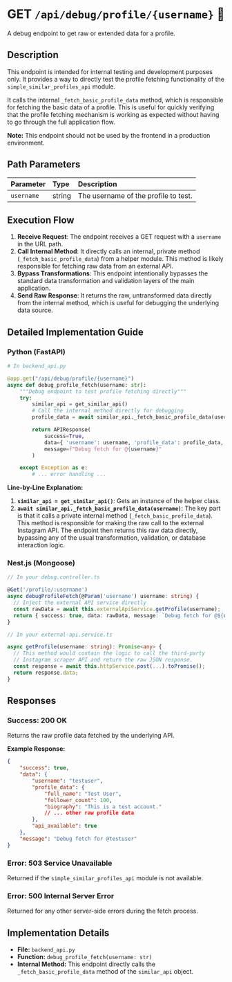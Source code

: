 # GET `/api/debug/profile/{username}` 🐛

A debug endpoint to get raw or extended data for a profile.

## Description

This endpoint is intended for internal testing and development purposes only. It provides a way to directly test the profile fetching functionality of the `simple_similar_profiles_api` module.

It calls the internal `_fetch_basic_profile_data` method, which is responsible for fetching the basic data of a profile. This is useful for quickly verifying that the profile fetching mechanism is working as expected without having to go through the full application flow.

**Note:** This endpoint should not be used by the frontend in a production environment.

## Path Parameters

| Parameter  | Type   | Description                          |
| :--------- | :----- | :----------------------------------- |
| `username` | string | The username of the profile to test. |

## Execution Flow

1.  **Receive Request**: The endpoint receives a GET request with a `username` in the URL path.
2.  **Call Internal Method**: It directly calls an internal, private method (`_fetch_basic_profile_data`) from a helper module. This method is likely responsible for fetching raw data from an external API.
3.  **Bypass Transformations**: This endpoint intentionally bypasses the standard data transformation and validation layers of the main application.
4.  **Send Raw Response**: It returns the raw, untransformed data directly from the internal method, which is useful for debugging the underlying data source.

## Detailed Implementation Guide

### Python (FastAPI)

```python
# In backend_api.py

@app.get("/api/debug/profile/{username}")
async def debug_profile_fetch(username: str):
    """Debug endpoint to test profile fetching directly"""
    try:
        similar_api = get_similar_api()
        # Call the internal method directly for debugging
        profile_data = await similar_api._fetch_basic_profile_data(username)

        return APIResponse(
            success=True,
            data={ 'username': username, 'profile_data': profile_data, ... },
            message=f"Debug fetch for @{username}"
        )

    except Exception as e:
        # ... error handling ...
```

**Line-by-Line Explanation:**

1.  **`similar_api = get_similar_api()`**: Gets an instance of the helper class.
2.  **`await similar_api._fetch_basic_profile_data(username)`**: The key part is that it calls a private internal method (`_fetch_basic_profile_data`). This method is responsible for making the raw call to the external Instagram API. The endpoint then returns this raw data directly, bypassing any of the usual transformation, validation, or database interaction logic.

### Nest.js (Mongoose)

```typescript
// In your debug.controller.ts

@Get('/profile/:username')
async debugProfileFetch(@Param('username') username: string) {
  // Inject the external API service directly
  const rawData = await this.externalApiService.getProfile(username);
  return { success: true, data: rawData, message: `Debug fetch for @${username}` };
}

// In your external-api.service.ts

async getProfile(username: string): Promise<any> {
  // This method would contain the logic to call the third-party
  // Instagram scraper API and return the raw JSON response.
  const response = await this.httpService.post(...).toPromise();
  return response.data;
}
```

## Responses

### Success: 200 OK

Returns the raw profile data fetched by the underlying API.

**Example Response:**

```json
{
    "success": true,
    "data": {
        "username": "testuser",
        "profile_data": {
            "full_name": "Test User",
            "follower_count": 100,
            "biography": "This is a test account."
            // ... other raw profile data
        },
        "api_available": true
    },
    "message": "Debug fetch for @testuser"
}
```

### Error: 503 Service Unavailable

Returned if the `simple_similar_profiles_api` module is not available.

### Error: 500 Internal Server Error

Returned for any other server-side errors during the fetch process.

## Implementation Details

-   **File:** `backend_api.py`
-   **Function:** `debug_profile_fetch(username: str)`
-   **Internal Method:** This endpoint directly calls the `_fetch_basic_profile_data` method of the `similar_api` object.
